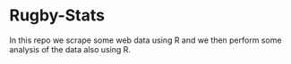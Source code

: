 # Rugby-Stats

In this repo we scrape some web data using R and we then perform some analysis of the data also using R.

